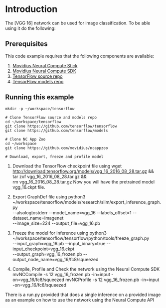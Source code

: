 
# Introduction
The [VGG 16] network can be used for image classification.
To be able using it do the following:

## Prerequisites

This code example requires that the following components are available:
1. <a href="https://developer.movidius.com/buy" target="_blank">Movidius Neural Compute Stick</a>
2. <a href="https://developer.movidius.com/start" target="_blank">Movidius Neural Compute SDK</a>
3. <a href="https://github.com/tensorflow/tensorflow" target="_blank">TensorFlow source repo</a>
4. <a href="https://github.com/tensorflow/models" target="_blank">TensorFlow models repo</a>

## Running this example

~~~
mkdir -p ~/workspace/tensorflow

# Clone TensorFlow source and models repo
cd ~/workspace/tensorflow
git clone https://github.com/tensorflow/tensorflow
git clone https://github.com/tensorflow/models

# Clone NC App Zoo
cd ~/workspace
git clone https://github.com/movidius/ncappzoo

# Download, export, freeze and profile model
~~~

1. Download the TensorFlow checkpoint file using
wget http://download.tensorflow.org/models/vgg_16_2016_08_28.tar.gz && \
tar zxf vgg_16_2016_08_28.tar.gz && \
rm vgg_16_2016_08_28.tar.gz
Now you will have the pretrained model vgg_16.ckpt file.
	
2. Export GraphDef file using
python3 ~/workspace/tensorflow/models/research/slim/export_inference_graph.py \
--alsologtostderr --model_name=vgg_16 --labels_offset=1 --dataset_name=imagenet \
--image_size=224 --output_file=vgg_16.pb

3. Freeze the model for inference using
python3 ~/workspace/tensorflow/tensorflow/python/tools/freeze_graph.py \
--input_graph=vgg_16.pb --input_binary=true --input_checkpoint=vgg_16.ckpt \
--output_graph=vgg_16_frozen.pb --output_node_name=vgg_16/fc8/squeezed

4. Compile, Profile and Check the network using the Neural Compute SDK
mvNCCompile -s 12 vgg_16_frozen.pb -in=input -on=vgg_16/fc8/squeezed
mvNCProfile -s 12 vgg_16_frozen.pb -in=input -on=vgg_16/fc8/squeezed

There is a run.py provided that does a single inference on a provided image as an example on
how to use the network using the Neural Compute API

